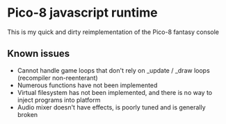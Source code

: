 Pico-8 javascript runtime
=========================

This is my quick and dirty reimplementation of the Pico-8 fantasy console

Known issues
------------
* Cannot handle game loops that don't rely on _update / _draw loops (recompiler non-reenterant)
* Numerous functions have not been implemented
* Virtual filesystem has not been implemented, and there is no way to inject programs into platform
* Audio mixer doesn't have effects, is poorly tuned and is generally broken
